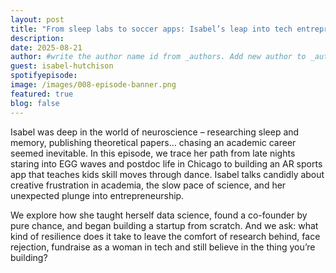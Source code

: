 ```yaml
---
layout: post
title: "From sleep labs to soccer apps: Isabel’s leap into tech entrepreneurship"
description: 
date: 2025-08-21 
author: #write the author name id from _authors. Add new author to _author folder if needed. This field is only applicable for hosts and admins
guest: isabel-hutchison
spotifyepisode: 
image: /images/008-episode-banner.png
featured: true
blog: false
---
```


Isabel was deep in the world of neuroscience – researching sleep and memory, publishing theoretical papers… chasing an academic career seemed inevitable. 
In this episode, we trace her path from late nights staring into EGG waves and postdoc life in Chicago to building an AR sports app that teaches kids skill moves through dance. Isabel talks candidly about creative frustration in academia, the slow pace of science, and her unexpected plunge into entrepreneurship.

We explore how she taught herself data science, found a co-founder by pure chance, and began building a startup from scratch. And we ask: what kind of resilience does it take to leave the comfort of research behind, face rejection, fundraise as a woman in tech and still believe in the thing you’re building?

